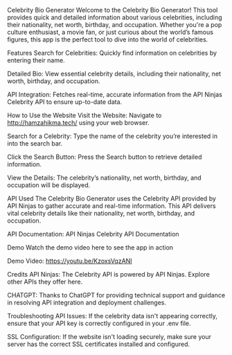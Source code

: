 Celebrity Bio Generator
Welcome to the Celebrity Bio Generator! This tool provides quick and detailed information about various celebrities, including their nationality, net worth, birthday, and occupation. Whether you're a pop culture enthusiast, a movie fan, or just curious about the world’s famous figures, this app is the perfect tool to dive into the world of celebrities.

Features
Search for Celebrities: Quickly find information on celebrities by entering their name.

Detailed Bio: View essential celebrity details, including their nationality, net worth, birthday, and occupation.

API Integration: Fetches real-time, accurate information from the API Ninjas Celebrity API to ensure up-to-date data.

How to Use the Website
Visit the Website: Navigate to http://hamzahikma.tech/ using your web browser.

Search for a Celebrity: Type the name of the celebrity you’re interested in into the search bar.

Click the Search Button: Press the Search button to retrieve detailed information.

View the Details: The celebrity’s nationality, net worth, birthday, and occupation will be displayed.

API Used
The Celebrity Bio Generator uses the Celebrity API provided by API Ninjas to gather accurate and real-time information. This API delivers vital celebrity details like their nationality, net worth, birthday, and occupation.

API Documentation: API Ninjas Celebrity API Documentation

Demo
Watch the demo video here to see the app in action 

Demo Video: https://youtu.be/KzoxsVqzANI

Credits
API Ninjas: The Celebrity API is powered by API Ninjas. Explore other APIs they offer here.

CHATGPT: Thanks to ChatGPT for providing technical support and guidance in resolving API integration and deployment challenges.

Troubleshooting
API Issues: If the celebrity data isn't appearing correctly, ensure that your API key is correctly configured in your .env file.

SSL Configuration: If the website isn't loading securely, make sure your server has the correct SSL certificates installed and configured.

